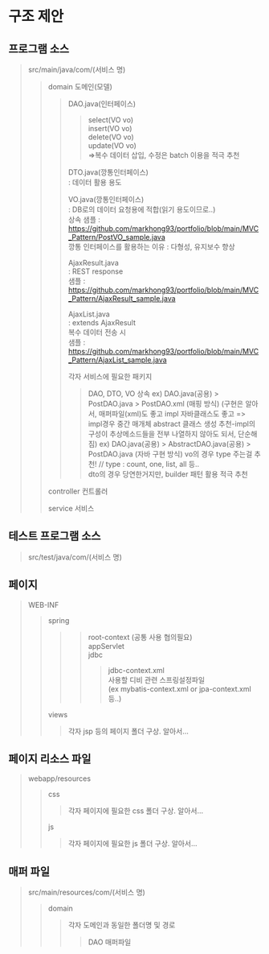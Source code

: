 구조 제안
==============
    
프로그램 소스
--------
>src/main/java/com/(서비스 명)   
>>domain 도메인(모델)   
>>>DAO.java(인터페이스)   
>>>>select(VO vo)   
>>>>insert(VO vo)   
>>>>delete(VO vo)   
>>>>update(VO vo)   
>>>>=>복수 데이터 삽입, 수정은 batch 이용을 적극 추천   
>>>   
>>>DTO.java(깡통인터페이스)   
>>>: 데이터 활용 용도   
>>>   
>>>VO.java(깡통인터페이스)   
>>>: DB로의 데이터 요청용에 적합(읽기 용도이므로..)   
>>>상속 샘플 : https://github.com/markhong93/portfolio/blob/main/MVC_Pattern/PostVO_sample.java   
>>>깡통 인터페이스를 활용하는 이유 : 다형성, 유지보수 향상   
>>>
>>>AjaxResult.java   
>>>: REST response   
>>>샘플 : https://github.com/markhong93/portfolio/blob/main/MVC_Pattern/AjaxResult_sample.java
>>>
>>>AjaxList.java   
>>>: extends AjaxResult   
>>>복수 데이터 전송 시   
>>>샘플 : https://github.com/markhong93/portfolio/blob/main/MVC_Pattern/AjaxList_sample.java
>>>   
>>>각자 서비스에 필요한 패키지   
>>>>DAO, DTO, VO 상속
>>>> ex) DAO.java(공용) > PostDAO.java > PostDAO.xml (매핑 방식)
>>>>  (구현은 알아서, 매퍼파일(xml)도 좋고 impl 자바클래스도 좋고 => impl경우 중간 매개체 abstract 클래스 생성 추천-impl의 구성이 추상메소드들을 전부 나열하지 않아도 되서, 단순해짐)
>>>> ex) DAO.java(공용) > AbstractDAO.java(공용) > PostDAO.java (자바 구현 방식)
>>>> vo의 경우 type 주는걸 추천! // type : count, one, list, all 등..   
>>>> dto의 경우 당연한거지만, builder 패턴 활용 적극 추천   
>>   
>>controller 컨트롤러   
>>   
>>service 서비스   
   
테스트 프로그램 소스   
---------
>src/test/java/com/(서비스 명)   
   
   
   
페이지   
---------
>WEB-INF   
>>spring   
>>>>root-context (공통 사용 협의필요)   
>>>>appServlet   
>>>>jdbc   
>>>>>jdbc-context.xml   
>>>>>사용할 디비 관련 스프링설정파일   
>>>>>(ex mybatis-context.xml or jpa-context.xml 등..)   
>>   
>>views   
>>>각자 jsp 등의 페이지 폴더 구상. 알아서...   
    
페이지 리소스 파일
---------
>webapp/resources   
>>css   
>>>각자 페이지에 필요한 css 폴더 구상. 알아서...    
>>   
>>js   
>>>각자 페이지에 필요한 js 폴더 구상. 알아서...   

    
매퍼 파일
--------- 
>src/main/resources/com/(서비스 명)   
>>domain   
>>>각자 도메인과 동일한 폴더명 및 경로   
>>>>DAO 매퍼파일   
